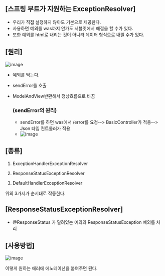 ## [스프링 부트가 지원하는 ExceptionResolver] ##

- 우리가 직접 설정하지 않아도 기본으로 제공한다.
- 사용하면 예외를 was까지 안가도 서블릿에서 해결을 할 수가 있다.
- 또한 예외를 html로 내리는 것이 아니라 데이터 형식으로 내릴 수가 있다.

## [원리] ##

![image](https://user-images.githubusercontent.com/108928206/196418227-05b36bd7-16e5-4683-9c76-04ce020a23a5.png)

- 예외를 먹는다.
- sendError를 호출
- ModelAndView반환해서 정상흐름으로 바꿈

  ### (sendError의 원리) ###
  
  - sendError를 하면 was에서 /error를 요청--> BasicController가 적용--> Json 타입 컨트롤러가 적용
  - ![image](https://user-images.githubusercontent.com/108928206/196421491-538d0cdd-aba6-4f4a-82ca-4107a5a91d4d.png)


## [종류] ##

1. ExceptionHandlerExceptionResolver

2. ResponseStatusExceptionResolver

3. DefaultHandlerExceptionResolver 

위의 3가지가 순서대로 작동한다. 

## [ResponseStatusExceptionResolver] ##

- @ResponseStatus 가 달려있는 예외와 ResponseStatusException 예외를 처리

## [사용방법] ##

![image](https://user-images.githubusercontent.com/108928206/196426874-09ffc9dd-391e-4c0c-b041-c4e1c24c71bb.png)

이렇게 원하는 에러에 에노테이션을 붙여주면 된다.
  


